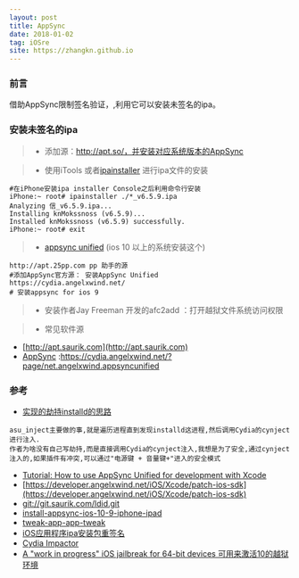 ```yaml
---
layout: post
title: AppSync
date: 2018-01-02
tag: iOSre
site: https://zhangkn.github.io
---
```



### 前言

借助AppSync限制签名验证，,利用它可以安装未签名的ipa。


### 安装未签名的ipa

>*  添加源：http://apt.so/，并安装对应系统版本的AppSync

>* 使用iTools 或者[ipainstaller](https://github.com/autopear/ipainstaller) 进行ipa文件的安装
```
#在iPhone安装ipa installer Console之后利用命令行安装
iPhone:~ root# ipainstaller ./*_v6.5.9.ipa
Analyzing 信_v6.5.9.ipa...
Installing knMokssnoss (v6.5.9)...
Installed knMokssnoss (v6.5.9) successfully.
iPhone:~ root# exit
```

>* [appsync unified](https://cydia.angelxwind.net/?page/net.angelxwind.appsyncunified)  (ios 10 以上的系统安装这个)
```
http://apt.25pp.com pp 助手的源
#添加AppSync官方源： 安装AppSync Unified
https://cydia.angelxwind.net/
# 安装appsync for ios 9 
```

>*  安装作者Jay Freeman 开发的afc2add ：打开越狱文件系统访问权限

>* 常见软件源
- [http://apt.saurik.com](http://apt.saurik.com)
- [AppSync](https://github.com/angelXwind/AppSync) :https://cydia.angelxwind.net/?page/net.angelxwind.appsyncunified

### 参考
- [实现的劫持installd的思路](https://bbs.pediy.com/thread-194430.htm)
```
asu_inject主要做的事,就是遍历进程直到发现installd这进程,然后调用Cydia的cynject进行注入.
作者为啥没有自己写劫持,而是直接调用Cydia的cynject注入,我想是为了安全,通过cynject注入的,如果插件有冲突,可以通过"电源键 + 音量键+"进入的安全模式
```

- [Tutorial: How to use AppSync Unified for development with Xcode](https://angelxwind.net/?page%2Fhow2asu)
- [https://developer.angelxwind.net/iOS/Xcode/patch-ios-sdk](https://developer.angelxwind.net/iOS/Xcode/patch-ios-sdk)
- [git://git.saurik.com/ldid.git](git://git.saurik.com/ldid.git)
- [install-appsync-ios-10-9-iphone-ipad](http://cydiatech.com/install-appsync-ios-10-9-iphone-ipad/)
- [tweak-app-app-tweak](http://iosre.com/t/tweak-app-app-tweak/438)
- [iOS应用程序ipa安装包重签名](http://blog.devzeng.com/blog/ios-ipa-recodesign.html)
- [Cydia Impactor](http://www.cydiaimpactor.com/)
- [A "work in progress" iOS jailbreak for 64-bit devices  可用来激活10的越狱环境](https://github.com/kpwn/yalu102)
